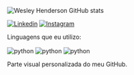 ![Wesley Henderson GitHub stats](https://github-readme-stats.vercel.app/api?username=WeezyHS&show_icons=true&theme=radical)

[![Linkedin](https://img.shields.io/badge/LinkedIn-0077B5?style=for-the-badge&logo=linkedin&logoColor=white)](https://www.linkedin.com/in/wesley-henderson-7b89b0218)
[![Instagram](https://img.shields.io/badge/Instagram-E4405F?style=for-the-badge&logo=instagram&logoColor=white)](https://www.instagram.com/wesley_hs2/)

Linguagens que eu utilizo:

<div style="display: inline_block">
<img align="center" alt="python" src="https://img.shields.io/badge/Python-3776AB?style=for-the-badge&logo=python&logoColor=white"/>
<img align="center" alt="python" src="https://img.shields.io/badge/HTML-239120?style=for-the-badge&logo=html5&logoColor=white"/>
<img align="center" alt="python" src="https://img.shields.io/badge/JavaScript-323330?style=for-the-badge&logo=javascript&logoColor=F7DF1E"/>
</div>

Parte visual personalizada do meu GitHub.

